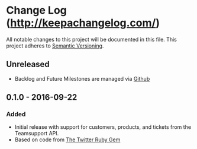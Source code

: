 # Change Log (http://keepachangelog.com/)
All notable changes to this project will be documented in this file.
This project adheres to [Semantic Versioning](http://semver.org/).

## Unreleased
- Backlog and Future Milestones are managed via [Github](https://github.com/jrbeilke/teamsupport/issues)

## 0.1.0 - 2016-09-22
### Added
- Initial release with support for customers, products, and tickets from the Teamsupport API.
- Based on code from [The Twitter Ruby Gem](https://github.com/sferik/twitter)
